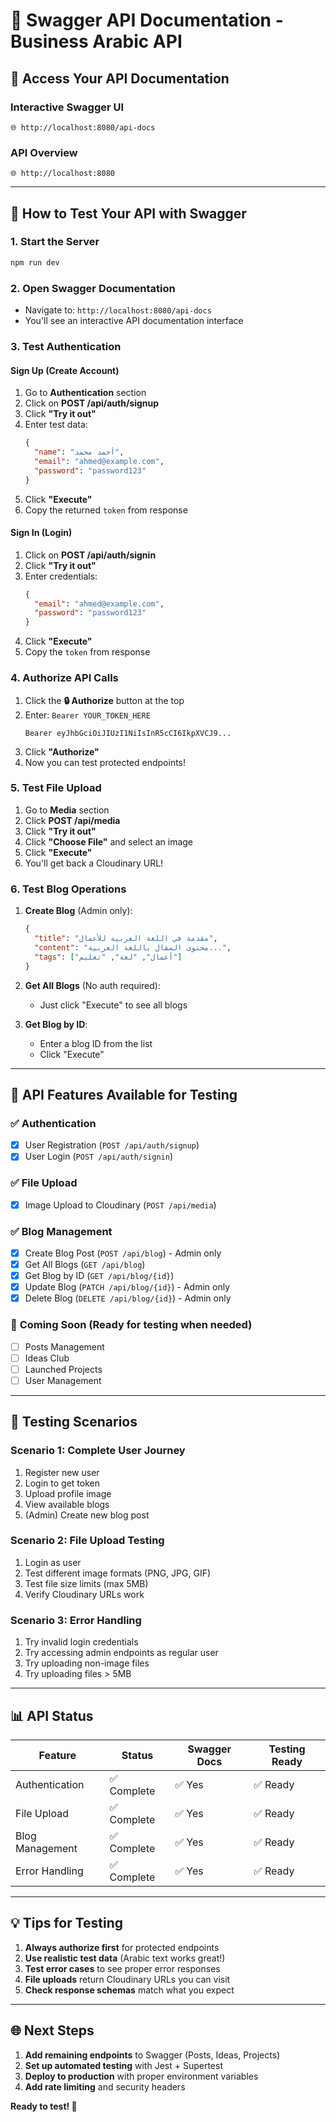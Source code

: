 # 🚀 Swagger API Documentation - Business Arabic API

## 📍 **Access Your API Documentation**

### **Interactive Swagger UI**
```
🌐 http://localhost:8080/api-docs
```

### **API Overview**
```
🌐 http://localhost:8080
```

---

## 🧪 **How to Test Your API with Swagger**

### **1. Start the Server**
```bash
npm run dev
```

### **2. Open Swagger Documentation**
- Navigate to: `http://localhost:8080/api-docs`
- You'll see an interactive API documentation interface

### **3. Test Authentication**

#### **Sign Up (Create Account)**
1. Go to **Authentication** section
2. Click on **POST /api/auth/signup**
3. Click **"Try it out"**
4. Enter test data:
   ```json
   {
     "name": "أحمد محمد",
     "email": "ahmed@example.com",
     "password": "password123"
   }
   ```
5. Click **"Execute"**
6. Copy the returned `token` from response

#### **Sign In (Login)**
1. Click on **POST /api/auth/signin**
2. Click **"Try it out"**
3. Enter credentials:
   ```json
   {
     "email": "ahmed@example.com",
     "password": "password123"
   }
   ```
4. Click **"Execute"**
5. Copy the `token` from response

### **4. Authorize API Calls**
1. Click the **🔒 Authorize** button at the top
2. Enter: `Bearer YOUR_TOKEN_HERE`
   ```
   Bearer eyJhbGciOiJIUzI1NiIsInR5cCI6IkpXVCJ9...
   ```
3. Click **"Authorize"**
4. Now you can test protected endpoints!

### **5. Test File Upload**
1. Go to **Media** section
2. Click **POST /api/media**
3. Click **"Try it out"**
4. Click **"Choose File"** and select an image
5. Click **"Execute"**
6. You'll get back a Cloudinary URL!

### **6. Test Blog Operations**
1. **Create Blog** (Admin only):
   ```json
   {
     "title": "مقدمة في اللغة العربية للأعمال",
     "content": "محتوى المقال باللغة العربية...",
     "tags": ["أعمال", "لغة", "تعليم"]
   }
   ```

2. **Get All Blogs** (No auth required):
   - Just click "Execute" to see all blogs

3. **Get Blog by ID**:
   - Enter a blog ID from the list
   - Click "Execute"

---

## 🔧 **API Features Available for Testing**

### ✅ **Authentication**
- [x] User Registration (`POST /api/auth/signup`)
- [x] User Login (`POST /api/auth/signin`)

### ✅ **File Upload**
- [x] Image Upload to Cloudinary (`POST /api/media`)

### ✅ **Blog Management**
- [x] Create Blog Post (`POST /api/blog`) - Admin only
- [x] Get All Blogs (`GET /api/blog`)
- [x] Get Blog by ID (`GET /api/blog/{id}`)
- [x] Update Blog (`PATCH /api/blog/{id}`) - Admin only
- [x] Delete Blog (`DELETE /api/blog/{id}`) - Admin only

### 🔄 **Coming Soon** (Ready for testing when needed)
- [ ] Posts Management
- [ ] Ideas Club
- [ ] Launched Projects
- [ ] User Management

---

## 🎯 **Testing Scenarios**

### **Scenario 1: Complete User Journey**
1. Register new user
2. Login to get token
3. Upload profile image
4. View available blogs
5. (Admin) Create new blog post

### **Scenario 2: File Upload Testing**
1. Login as user
2. Test different image formats (PNG, JPG, GIF)
3. Test file size limits (max 5MB)
4. Verify Cloudinary URLs work

### **Scenario 3: Error Handling**
1. Try invalid login credentials
2. Try accessing admin endpoints as regular user
3. Try uploading non-image files
4. Try uploading files > 5MB

---

## 📊 **API Status**

| Feature | Status | Swagger Docs | Testing Ready |
|---------|--------|--------------|---------------|
| Authentication | ✅ Complete | ✅ Yes | ✅ Ready |
| File Upload | ✅ Complete | ✅ Yes | ✅ Ready |
| Blog Management | ✅ Complete | ✅ Yes | ✅ Ready |
| Error Handling | ✅ Complete | ✅ Yes | ✅ Ready |

---

## 💡 **Tips for Testing**

1. **Always authorize first** for protected endpoints
2. **Use realistic test data** (Arabic text works great!)
3. **Test error cases** to see proper error responses
4. **File uploads** return Cloudinary URLs you can visit
5. **Check response schemas** match what you expect

---

## 🌐 **Next Steps**

1. **Add remaining endpoints** to Swagger (Posts, Ideas, Projects)
2. **Set up automated testing** with Jest + Supertest
3. **Deploy to production** with proper environment variables
4. **Add rate limiting** and security headers

**Ready to test! 🚀**
